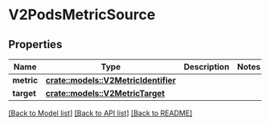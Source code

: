 # V2PodsMetricSource

## Properties

Name | Type | Description | Notes
------------ | ------------- | ------------- | -------------
**metric** | [**crate::models::V2MetricIdentifier**](v2.MetricIdentifier.md) |  | 
**target** | [**crate::models::V2MetricTarget**](v2.MetricTarget.md) |  | 

[[Back to Model list]](../README.md#documentation-for-models) [[Back to API list]](../README.md#documentation-for-api-endpoints) [[Back to README]](../README.md)



